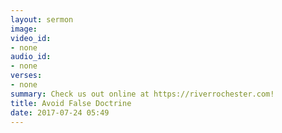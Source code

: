 ```yaml
---
layout: sermon
image: 
video_id:
- none
audio_id:
- none
verses:
- none
summary: Check us out online at https://riverrochester.com!
title: Avoid False Doctrine
date: 2017-07-24 05:49
---
```

